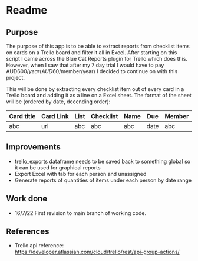 # Readme

## Purpose
The purpose of this app is to be able to extract reports from checklist items on cards on a Trello board and filter it all in Excel. After starting on this script I came across the Blue Cat Reports plugin for Trello which does this. However, when I saw that after my 7 day trial I would have to pay AUD$600/year (AUD$60/member/year) I decided to continue on with this project. 

This will be done by extracting every checklist item out of every card in a Trello board and adding it as a line on a Excel sheet. The format of the sheet will be (ordered by date, decending order):

| Card title  | Card Link | List | Checklist | Name | Due | Member |
| ----------- | ----------- | ----------- | ----------- | ----------- | ----------- | ----------- |
| abc | url | abc | abc | abc| date | abc |

## Improvements
* trello_exports dataframe needs to be saved back to something global so it can be used for graphical reports
* Export Excel with tab for each person and unassigned
* Generate reports of quantities of items under each person by date range

## Work done
* 16/7/22 First revision to main branch of working code.

## References
* Trello api reference: https://developer.atlassian.com/cloud/trello/rest/api-group-actions/